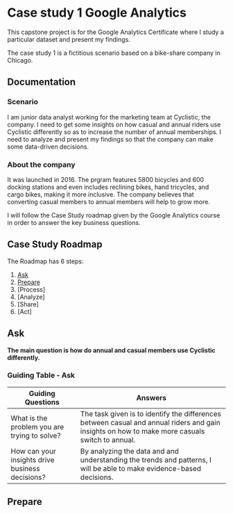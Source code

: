
# Case study 1 Google Analytics 
This capstone project is for the Google Analytics Certificate where I study a particular dataset and present my findings. 

The case study 1 is a fictitious scenario based on a bike-share company in Chicago.   


## Documentation

### Scenario 

I am junior data analyst working for the marketing team at Cyclistic, the company. I need to get some insights on how casual and annual riders use Cyclistic differently so as to increase the number of annual memberships. I need to analyze and present my findings so that the company can make some data-driven decisions.

### About the company

It was launched in 2016. The prgram features 5800 bicycles and 600 docking stations and even includes  reclining bikes, hand tricycles, and cargo bikes, making it more inclusive. The company believes that converting casual members to annual members will help to grow more.

I will follow the Case Study roadmap given by the Google Analytics course in order to answer the key business questions.




## Case Study Roadmap

The Roadmap has 6 steps: 

1. [Ask](#Ask)
2. [Prepare](#Prepare)
3. [Process]
4. [Analyze]
5. [Share]
6. [Act]

## Ask

**The main question is how do annual and casual members use Cyclistic differently.**

### Guiding Table - Ask

| Guiding Questions    | Answers             | 
| ---------------------| ----------------------| 
| What is the problem you are trying to solve?| The task given is to identify the differences between casual and annual riders and gain insights on how to make more casuals switch to annual. | 
| How can your insights drive business decisions?| By analyzing the data and and understanding the trends and patterns, I will be able to make evidence-based decisions.| 

## Prepare



